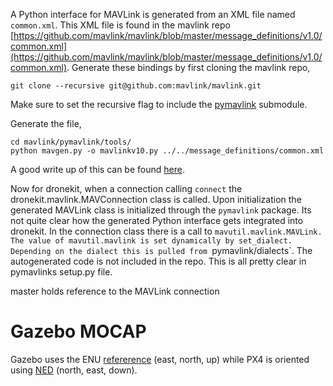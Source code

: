 A Python interface for MAVLink is generated from an XML file named `common.xml`.
This XML file is found in the mavlink repo [https://github.com/mavlink/mavlink/blob/master/message_definitions/v1.0/common.xml](https://github.com/mavlink/mavlink/blob/master/message_definitions/v1.0/common.xml). Generate these bindings by first cloning the mavlink repo,
```
git clone --recursive git@github.com:mavlink/mavlink.git
```
Make sure to set the recursive flag to include the [pymavlink](https://github.com/ArduPilot/pymavlink) submodule.

Generate the file,
```
cd mavlink/pymavlink/tools/
python mavgen.py -o mavlinkv10.py ../../message_definitions/common.xml
```


A good write up of this can be found
[here](http://qgroundcontrol.org/mavlink/pymavlink).


Now for dronekit, when a connection calling `connect`  the dronekit.mavlink.MAVConnection class is called. Upon initialization the generated MAVLink class is initialized through the `pymavlink` package.
Its not quite clear how the generated Python interface gets integrated into
dronekit. In the connection class there is a call to `mavutil.mavlink.MAVLink.
The value of mavutil.mavlink is set dynamically by set_dialect. Depending on the
dialect this is pulled from `pymavlink/dialects`. The autogenerated code is not
included in the repo. This is all pretty clear in pymavlinks setup.py file.

master holds reference to the MAVLink connection




# Gazebo MOCAP

Gazebo uses the ENU [refererence](http://docs.flytbase.com/docs/FlytSim/native/launch.html) (east, north, up)
while PX4 is oriented using
[NED](https://dev.px4.io/en/ros/external_position_estimation.html) (north, east,
down).
